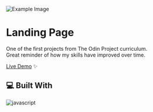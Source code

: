 ![Example Image](/img/battleship.png)

# Landing Page
One of the first projects from The Odin Project curriculum.<br>
Great reminder of how my skills have improved over time.

[Live Demo](https://nikolamilinkovic.github.io/landing_page/) ✨

## 💻 Built With
![javascript](https://skillicons.dev/icons?i=html,css&perline=10)
